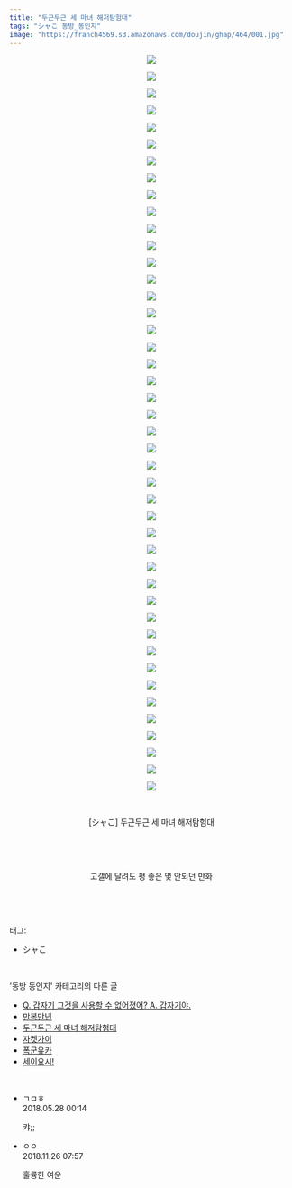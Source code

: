 ```yaml
---
title: "두근두근 세 마녀 해저탐험대"
tags: "シャこ 동방_동인지"
image: "https://franch4569.s3.amazonaws.com/doujin/ghap/464/001.jpg"
---
```

<div class="article">
<p style="text-align: center; clear: none; float: none;"><img src="{{ site.imgserver2 }}/ghap/464/001.jpg"/></p>
<p style="text-align: center; clear: none; float: none;"><img src="{{ site.imgserver2 }}/ghap/464/002.jpg"/></p>
<p style="text-align: center; clear: none; float: none;"><img src="{{ site.imgserver2 }}/ghap/464/003.jpg"/></p>
<p style="text-align: center; clear: none; float: none;"><img src="{{ site.imgserver2 }}/ghap/464/004.jpg"/></p>
<p style="text-align: center; clear: none; float: none;"><img src="{{ site.imgserver2 }}/ghap/464/005.jpg"/></p>
<p style="text-align: center; clear: none; float: none;"><img src="{{ site.imgserver2 }}/ghap/464/006.jpg"/></p>
<p style="text-align: center; clear: none; float: none;"><img src="{{ site.imgserver2 }}/ghap/464/007.jpg"/></p>
<p style="text-align: center; clear: none; float: none;"><img src="{{ site.imgserver2 }}/ghap/464/008.jpg"/></p>
<p style="text-align: center; clear: none; float: none;"><img src="{{ site.imgserver2 }}/ghap/464/009.jpg"/></p>
<p style="text-align: center; clear: none; float: none;"><img src="{{ site.imgserver2 }}/ghap/464/010.jpg"/></p>
<p style="text-align: center; clear: none; float: none;"><img src="{{ site.imgserver2 }}/ghap/464/011.jpg"/></p>
<p style="text-align: center; clear: none; float: none;"><img src="{{ site.imgserver2 }}/ghap/464/012.jpg"/></p>
<p style="text-align: center; clear: none; float: none;"><img src="{{ site.imgserver2 }}/ghap/464/013.jpg"/></p>
<p style="text-align: center; clear: none; float: none;"><img src="{{ site.imgserver2 }}/ghap/464/014.jpg"/></p>
<p style="text-align: center; clear: none; float: none;"><img src="{{ site.imgserver2 }}/ghap/464/015.jpg"/></p>
<p style="text-align: center; clear: none; float: none;"><img src="{{ site.imgserver2 }}/ghap/464/016.jpg"/></p>
<p style="text-align: center; clear: none; float: none;"><img src="{{ site.imgserver2 }}/ghap/464/017.jpg"/></p>
<p style="text-align: center; clear: none; float: none;"><img src="{{ site.imgserver2 }}/ghap/464/018.jpg"/></p>
<p style="text-align: center; clear: none; float: none;"><img src="{{ site.imgserver2 }}/ghap/464/019.jpg"/></p>
<p style="text-align: center; clear: none; float: none;"><img src="{{ site.imgserver2 }}/ghap/464/020.jpg"/></p>
<p style="text-align: center; clear: none; float: none;"><img src="{{ site.imgserver2 }}/ghap/464/021.jpg"/></p>
<p style="text-align: center; clear: none; float: none;"><img src="{{ site.imgserver2 }}/ghap/464/022.jpg"/></p>
<p style="text-align: center; clear: none; float: none;"><img src="{{ site.imgserver2 }}/ghap/464/023.jpg"/></p>
<p style="text-align: center; clear: none; float: none;"><img src="{{ site.imgserver2 }}/ghap/464/024.jpg"/></p>
<p style="text-align: center; clear: none; float: none;"><img src="{{ site.imgserver2 }}/ghap/464/025.jpg"/></p>
<p style="text-align: center; clear: none; float: none;"><img src="{{ site.imgserver2 }}/ghap/464/026.jpg"/></p>
<p style="text-align: center; clear: none; float: none;"><img src="{{ site.imgserver2 }}/ghap/464/027.jpg"/></p>
<p style="text-align: center; clear: none; float: none;"><img src="{{ site.imgserver2 }}/ghap/464/028.jpg"/></p>
<p style="text-align: center; clear: none; float: none;"><img src="{{ site.imgserver2 }}/ghap/464/029.jpg"/></p>
<p style="text-align: center; clear: none; float: none;"><img src="{{ site.imgserver2 }}/ghap/464/030.jpg"/></p>
<p style="text-align: center; clear: none; float: none;"><img src="{{ site.imgserver2 }}/ghap/464/031.jpg"/></p>
<p style="text-align: center; clear: none; float: none;"><img src="{{ site.imgserver2 }}/ghap/464/032.jpg"/></p>
<p style="text-align: center; clear: none; float: none;"><img src="{{ site.imgserver2 }}/ghap/464/033.jpg"/></p>
<p style="text-align: center; clear: none; float: none;"><img src="{{ site.imgserver2 }}/ghap/464/034.jpg"/></p>
<p style="text-align: center; clear: none; float: none;"><img src="{{ site.imgserver2 }}/ghap/464/035.jpg"/></p>
<p style="text-align: center; clear: none; float: none;"><img src="{{ site.imgserver2 }}/ghap/464/036.jpg"/></p>
<p style="text-align: center; clear: none; float: none;"><img src="{{ site.imgserver2 }}/ghap/464/037.jpg"/></p>
<p style="text-align: center; clear: none; float: none;"><img src="{{ site.imgserver2 }}/ghap/464/038.jpg"/></p>
<p style="text-align: center; clear: none; float: none;"><img src="{{ site.imgserver2 }}/ghap/464/039.jpg"/></p>
<p style="text-align: center; clear: none; float: none;"><img src="{{ site.imgserver2 }}/ghap/464/040.jpg"/></p>
<p style="text-align: center; clear: none; float: none;"><img src="{{ site.imgserver2 }}/ghap/464/041.jpg"/></p>
<p style="text-align: center; clear: none; float: none;"><img src="{{ site.imgserver2 }}/ghap/464/042.jpg"/></p>
<p style="text-align: center; clear: none; float: none;"><img src="{{ site.imgserver2 }}/ghap/464/043.jpg"/></p>
<p style="text-align: center; clear: none; float: none;"><img src="{{ site.imgserver2 }}/ghap/464/044.jpg"/></p>
<p style="text-align: center; clear: none; float: none;"><br/></p>
<p style="text-align: center; clear: none; float: none;">[シャこ] 두근두근 세 마녀 해저탐험대</p>
<p style="text-align: center; clear: none; float: none;"><br/></p>
<p style="text-align: center; clear: none; float: none;"><br/></p>
<p style="text-align: center; clear: none; float: none;">고갤에 달려도 평 좋은 몇 안되던 만화</p>
<p><br/></p>
</div><br/>
<div class="tagTrail">
<p>태그: </p>
<ul>
<li>シャこ</li>
</ul>
</div><br/>
<div class="another">
<p>'동방 동인지' 카테고리의 다른 글</p>
<ul>
<li><a href="/ghap_467">Q. 갑자기 그것을 사용할 수 없어졌어?  A. 갑자기야.</a></li>
<li><a href="/ghap_466">만복만년</a></li>
<li><a href="/ghap_464">두근두근 세 마녀 해저탐험대</a></li>
<li><a href="/ghap_462">자켓가이</a></li>
<li><a href="/ghap_460">폭군유카</a></li>
<li><a href="/ghap_459">세이요시!</a></li>
</ul>
</div><br/>
<div class="cb_module cb_fluid">
<div class="cb_wrt cb_profile">
<div class="comment">
<ul>
<li class="cb_thumb_off" id="comment15262724">
<div class="cb_comment_area">
<div class="cb_info_area">
<div class="cb_section">
<span class="cb_nick_name">ㄱㅁㅎ</span>
</div>
<div class="cb_section">
<span class="cb_date">2018.05.28 00:14 </span>
</div>
</div>
<div class="cb_dsc_comment">
<p class="cb_dsc">
											캬;;
										</p>
</div>
</div></li>
<li class="cb_thumb_off" id="comment15378605">
<div class="cb_comment_area">
<div class="cb_info_area">
<div class="cb_section">
<span class="cb_nick_name">ㅇㅇ</span>
</div>
<div class="cb_section">
<span class="cb_date">2018.11.26 07:57 </span>
</div>
</div>
<div class="cb_dsc_comment">
<p class="cb_dsc">
											훌륭한 여운
										</p>
</div>
</div></li>
</ul>
</div>
</div><!-- commentList close -->
</div><br/>

